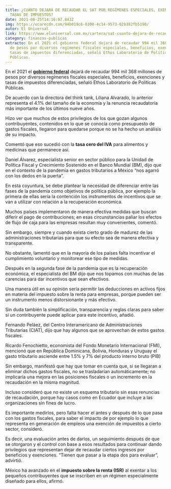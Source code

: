 ```yaml
---
title: ¿CUÁNTO DEJARÁ DE RECAUDAR EL SAT POR REGÍMENES ESPECIALES, EXENCIONES Y
  TASAS DE IMPUESTOS?
date: 2021-08-25T14:16:07.843Z
img: https://ucarecdn.com/94b019c6-0308-4c14-9573-02b382fb5190/
autor: El Universal
link: https://www.eluniversal.com.mx/cartera/sat-cuanto-dejara-de-recaudar-por-regimenes-especiales-exenciones-y-tasas-de-impuestos
category: finanzas-publicas
extracto: En el 2021 el gobierno federal dejará de recaudar 994 mil 368 millones
  de pesos por diversos regímenes fiscales especiales, beneficios, exenciones y
  tasas de impuestos diferenciadas, señaló Ethos Laboratorio de Políticas
  Públicas.
---
```

<!--StartFragment-->

En el 2021 el **[gobierno federal](https://www.eluniversal.com.mx//tag/sat)** dejará de recaudar 994 mil 368 millones de pesos por diversos regímenes fiscales especiales, beneficios, exenciones y tasas de impuestos diferenciadas, señaló Ethos Laboratorio de Políticas Públicas.

De acuerdo con la directora del think tank, Liliana Alvarado, lo anterior representa el 4.1% del tamaño de la economía y la renuncia recaudatoria más importante de los últimos nueve años.

Hizo ver que muchos de estos privilegios de los que gozan algunos contribuyentes, contenidos en lo que se conocía como presupuesto de gastos fiscales, llegaron para quedarse porque no se ha hecho un análisis de su impacto.

Comentó que eso sucedió con la **tasa cero del IVA** para alimentos y medicinas que permanece así.

Daniel Álvarez, especialista senior en sector público para la Unidad de Política Fiscal y Crecimiento Sostenido en el Banco Mundial (BM), dijo que en el contexto de la pandemia en gastos tributarios a México “nos agarró con los dedos en la puerta”.

En esta coyuntura, se debe plantear la necesidad de diferenciar entre las fases de la pandemia como objetivos de política pública, por ejemplo la primera de ellas sería la contención los instrumentos de incentivos que se van a utilizar con relación a la recuperación económica.

Muchos países implementaron de manera efectiva medidas que buscan diferir el pago de contribuciones; en esas circunstancias paliar los efectos de flujo de caja para las empresas resultan muy convenientes, comentó.

Sin embargo, siempre y cuando exista cierto grado de madurez de las administraciones tributarias para que su efecto sea de manera efectiva y transparente.

No obstante, lamentó que en la mayoría de los países falta incentivar el cumplimiento voluntario y monitorear ese tipo de medidas.

Después en la segunda fase de la pandemia que es la recuperación económica, el especialista del BM dijo que nos topamos con muchas de las carencias para dar incentivos que sean efectivos.

Una manera útil en su opinión sería permitir las deducciones en activos fijos en materia del impuesto sobre la renta para empresas, porque pueden ser un instrumento menos distorsionante y más efectivo.

Sin duda también la simplificación, transparencia y reglas claras para saber si un contribuyente puede aplicar para este incentivo, añadió.

Fernando Peláez, del Centro Interamericano de Administraciones Tributarias (CIAT), dijo que hay algunos que se aprovechan de estos gastos fiscales.

Ricardo Fenochietto, economista del Fondo Monetario Internacional (FMI), mencionó que en República Dominicana, Bolivia, Honduras y Uruguay el gasto tributario asciende entre 1.5% y 7% del producto interno bruto (PIB)

Sin embargo, manifestó que hay que tomar en cuenta que, si se llegaran a eliminar dichos gastos fiscales, no se trasladarían automáticamente; no implicaría una mejora en las posiciones fiscales o un incremento en la recaudación en la misma magnitud.

Incluso consideró que no existe un esquema tributario sin esas renuncias de recaudación, porque hay casos como en Ecuador que incluye a las organizaciones sin fines de lucro.

Es importante medirlos, pero falta hacer el antes y después de lo que pasa con los gastos fiscales, para saber el impacto de por ejemplo lo que representa en generación de empleos una exención de impuestos a cierto sector, consideró.

Es decir, una evaluación antes de darlos, un seguimiento después de que se otorgaron y el control con base a esos resultados para continuar dando privilegios que representan dejar de recaudar ciertos ingresos por beneficios y exenciones. “Tienen que pasar a la etapa dos para evaluar”, advirtió.

México ha avanzado en el **impuesto sobre la renta (ISR)** al exentar a los pequeños contribuyentes que se inscriben en un régimen especialmente diseñado para ellos, afirmó.

<!--EndFragment-->